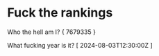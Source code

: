 # Fuck the rankings

Who the hell am I?
{ 7679335 }

What fucking year is it?
[ 2024-08-03T12:30:00Z ]
